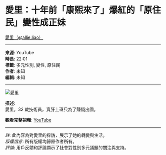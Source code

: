 # 愛里：十年前「康熙來了」爆紅的「原住民」變性成正妹

[愛里（@allie.liao）](https://www.instagram.com/allie.liao/) 

---

**來源**: YouTube  
**時長**: 22:01  
**標籤**: 多元性別, 變性, 原住民  
**作者**: 未知  
**編輯**: 未知  

---  

![愛里](https://www.youtube.com/watch?v=PYn8BtfESJE)  

**描述**:  
愛里，32 歲技術員，賣肝上班只為了賺錢出國。  

**觀看完整視頻**: [YouTube](https://www.youtube.com/watch?v=PYn8BtfESJE)  

--- 

*註*: 此內容為對愛里的採訪，展示了她的轉變與生活。  
*版權信息*: 所有版權均歸原作者所有。  
*評論*: 用戶反饋和評論顯示了社會對性別多元議題的關注與支持。
<!-- tcd_original_link https://www.youtube.com/watch?v=Zb056a-fK44 -->
